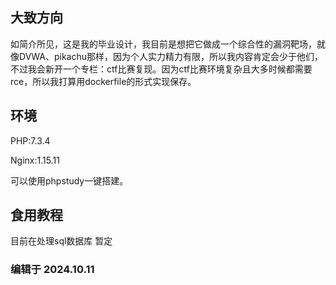 ## 大致方向

如简介所见，这是我的毕业设计，我目前是想把它做成一个综合性的漏洞靶场，就像DVWA、pikachu那样，因为个人实力精力有限，所以我内容肯定会少于他们，不过我会新开一个专栏：ctf比赛复现。因为ctf比赛环境复杂且大多时候都需要rce，所以我打算用dockerfile的形式实现保存。



## 环境

PHP:7.3.4

Nginx:1.15.11

可以使用phpstudy一键搭建。



## 食用教程

目前在处理sql数据库     暂定                        





### 编辑于 2024.10.11